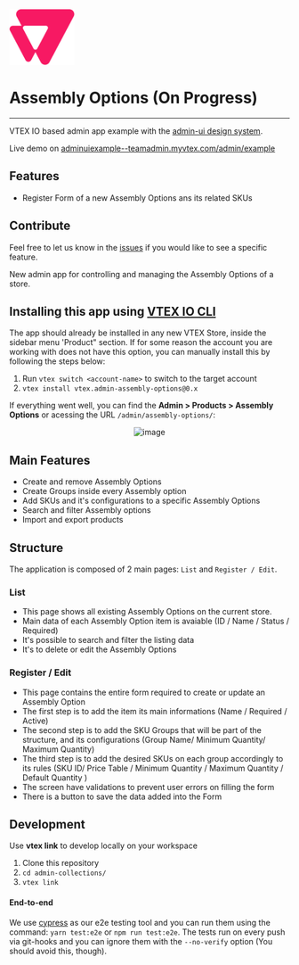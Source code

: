 
<img alt="VTEX Admin" src="./assets/vtex-logo.svg" height="100" width="117" />

# Assembly Options (On Progress)

---

VTEX IO based admin app example with the [admin-ui design system](https://admin-ui.vercel.app/).

Live demo on [adminuiexample--teamadmin.myvtex.com/admin/example](https://adminuiexample--teamadmin.myvtex.com/admin/example/)

## Features
- Register Form of a new Assembly Options ans its related SKUs

## Contribute

Feel free to let us know in the [issues](https://github.com/vtex/admin-ui-example/issues) if you would like to see a specific feature.

New admin app for controlling and managing the Assembly Options of a store.

## Installing this app using [VTEX IO CLI](https://github.com/vtex/toolbelt)

The app should already be installed in any new VTEX Store, inside the sidebar menu 'Product" section.
If for some reason the account you are working with does not have this option, you can manually install this by following the steps below:

1. Run `vtex switch <account-name>` to switch to the target account
2. `vtex install vtex.admin-assembly-options@0.x`

If everything went well, you can find the  **Admin > Products > Assembly Options** or acessing the URL `/admin/assembly-options/`:

<div style="text-align:center">
<img width="284" alt="image" src="https://user-images.githubusercontent.com/53904010/164763210-b1d19376-eac3-48ee-92a1-d495c6365b36.png">
</div>


## Main Features

- Create and remove Assembly Options
- Create Groups inside every Assembly option
- Add SKUs and it's configurations to a specific Assembly Options
- Search and filter Assembly options
- Import and export products

## Structure

The application is composed of 2 main pages: `List` and `Register / Edit`.

### List

- This page shows all existing Assembly Options on the current store.
- Main data of each Assembly Option item is avaiable (ID / Name / Status / Required)
- It's possible to search and filter the listing data
- It's to delete or edit the Assembly Options

### Register / Edit

- This page contains the entire form required to create or update an Assembly Option
- The first step is to add the item its main informations (Name / Required / Active)
- The second step is to add the SKU Groups that will be part of the structure, and its configurations (Group Name/ Minimum Quantity/ Maximum Quantity)
- The third step is to add the desired SKUs on each group accordingly to its rules (SKU ID/ Price Table / Minimum Quantity / Maximum Quantity / Default Quantity )
- The screen have validations to prevent user errors on filling the form
- There is a button to save the data added into the Form


## Development

Use **vtex link** to develop locally on your workspace

1. Clone this repository
2. `cd admin-collections/`
3. `vtex link`

#### End-to-end

We use [cypress](https://www.cypress.io/) as our e2e testing tool and you can run them using the command: `yarn test:e2e` or `npm run test:e2e`. The tests run on every push via git-hooks and you can ignore them with the `--no-verify` option (You should avoid this, though).

